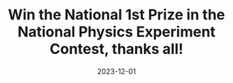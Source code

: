 ---
title: "Win the National 1st Prize in the National Physics Experiment Contest, thanks all!"
date: 2023-12-01
---